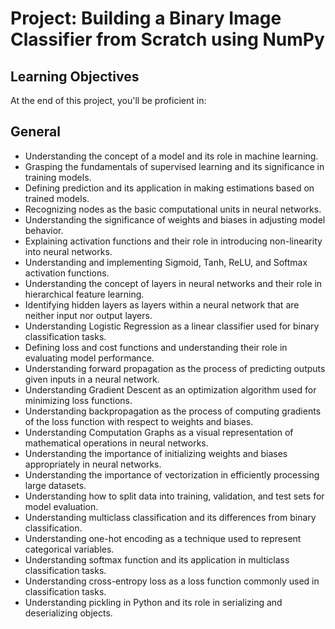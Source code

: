 # Project: Building a Binary Image Classifier from Scratch using NumPy
## Learning Objectives
At the end of this project, you'll be proficient in:

## General
- Understanding the concept of a model and its role in machine learning.
- Grasping the fundamentals of supervised learning and its significance in training models.
- Defining prediction and its application in making estimations based on trained models.
- Recognizing nodes as the basic computational units in neural networks.
- Understanding the significance of weights and biases in adjusting model behavior.
- Explaining activation functions and their role in introducing non-linearity into neural networks.
- Understanding and implementing Sigmoid, Tanh, ReLU, and Softmax activation functions.
- Understanding the concept of layers in neural networks and their role in hierarchical feature learning.
- Identifying hidden layers as layers within a neural network that are neither input nor output layers.
- Understanding Logistic Regression as a linear classifier used for binary classification tasks.
- Defining loss and cost functions and understanding their role in evaluating model performance.
- Understanding forward propagation as the process of predicting outputs given inputs in a neural network.
- Understanding Gradient Descent as an optimization algorithm used for minimizing loss functions.
- Understanding backpropagation as the process of computing gradients of the loss function with respect to weights and biases.
- Understanding Computation Graphs as a visual representation of mathematical operations in neural networks.
- Understanding the importance of initializing weights and biases appropriately in neural networks.
- Understanding the importance of vectorization in efficiently processing large datasets.
- Understanding how to split data into training, validation, and test sets for model evaluation.
- Understanding multiclass classification and its differences from binary classification.
- Understanding one-hot encoding as a technique used to represent categorical variables.
- Understanding softmax function and its application in multiclass classification tasks.
- Understanding cross-entropy loss as a loss function commonly used in classification tasks.
- Understanding pickling in Python and its role in serializing and deserializing objects.